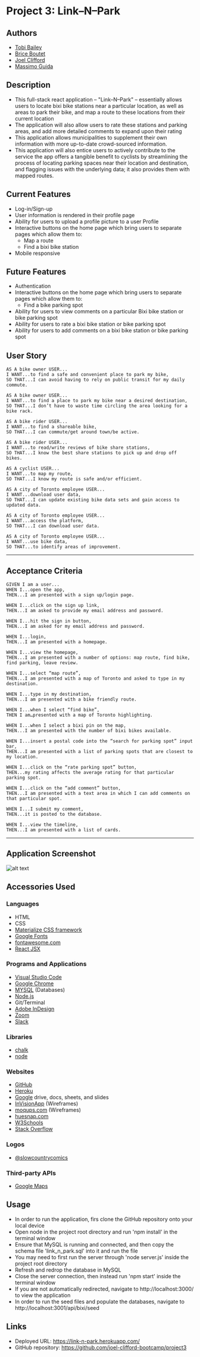 # Project 3: Link–N–Park

## Authors
* [Tobi Bailey](https://github.com/tobi-bailey)
* [Brice Boutet](BBoutet1)
* [Joel Clifford](https://github.com/joel-clifford-bootcamp)
* [Massimo Guida](https://github.com/MG-cpu90)

## Description
* This full-stack react application – "Link–N–Park" – essentially allows users to locate bixi bike stations near a particular location, as well as areas to park their bike, and map a route to these locations from their current location
* The application will also allow users to rate these stations and parking areas, and add more detailed comments to expand upon their rating
* This application allows municipalities to supplement their own information with more up-to-date crowd-sourced information.
* This application will also entice users to actively contribute to the service the app offers a tangible benefit to cyclists by streamlining the process of locating parking spaces near their location and destination, and flagging issues with the underlying data; it also provides them with mapped routes.

## Current Features
* Log-in/Sign-up
* User information is rendered in their profile page
* Ability for users to upload a profile picture to a user Profile
* Interactive buttons on the home page which bring users to separate pages which allow them to:
    * Map a route
    * Find a bixi bike station
* Mobile responsive

## Future Features
* Authentication
* Interactive buttons on the home page which bring users to separate pages which allow them to:
    * Find a bike parking spot
* Ability for users to view comments on a particular Bixi bike station or bike parking spot
* Ability for users to rate a bixi bike station or bike parking spot
* Ability for users to add comments on a bixi bike station or bike parking spot

## User Story
```
AS A bike owner USER...
I WANT...to find a safe and convenient place to park my bike,
SO THAT...I can avoid having to rely on public transit for my daily commute.

AS A bike owner USER...
I WANT...to find a place to park my bike near a desired destination,
SO THAT...I don’t have to waste time circling the area looking for a bike rack.

AS A bike rider USER...
I WANT...to find a shareable bike,
SO THAT...I can commute/get around town/be active.

AS A bike rider USER... 
I WANT...to read/write reviews of bike share stations,
SO THAT...I know the best share stations to pick up and drop off bikes.

AS A cyclist USER...
I WANT...to map my route,
SO THAT...I know my route is safe and/or efficient. 

AS A city of Toronto employee USER...
I WANT...download user data,
SO THAT...I can update existing bike data sets and gain access to updated data. 

AS A city of Toronto employee USER...
I WANT...access the platform,
SO THAT...I can download user data.

AS A city of Toronto employee USER...
I WANT...use bike data,
SO THAT...to identify areas of improvement.

```
- - -

## Acceptance Criteria
```
GIVEN I am a user...
WHEN I...open the app,
THEN...I am presented with a sign up/login page.

WHEN I...click on the sign up link,
THEN...I am asked to provide my email address and password.

WHEN I...hit the sign in button,
THEN...I am asked for my email address and password.

WHEN I...login,
THEN...I am presented with a homepage.

WHEN I...view the homepage,
THEN...I am presented with a number of options: map route, find bike, find parking, leave review.

WHEN I...select “map route”,
THEN...I am presented with a map of Toronto and asked to type in my destination.

WHEN I...type in my destination,
THEN...I am presented with a bike friendly route.

WHEN I...when I select “find bike”,
THEN I am…presented with a map of Toronto highlighting. 

WHEN I...when I select a bixi pin on the map,
THEN...I am presented with the number of bixi bikes available.

WHEN I...insert a postal code into the “search for parking spot” input bar,
THEN...I am presented with a list of parking spots that are closest to my location.

WHEN I...click on the “rate parking spot” button,
THEN...my rating affects the average rating for that particular parking spot.

WHEN I...click on the “add comment” button,
THEN...I am presented with a text area in which I can add comments on that particular spot.

WHEN I...I submit my comment,
THEN...it is posted to the database.

WHEN I...view the timeline,
THEN...I am presented with a list of cards.

```
- - -

## Application Screenshot
![alt text](./client/public/img/project3-ssh.png "Project 3 Screen Shot Link-N-Park")

## Accessories Used
### Languages
* HTML
* CSS
* [Materialize CSS framework](https://materializecss.com/)
* [Google Fonts](https://fonts.google.com/)
* [fontawesome.com](https://fontawesome.com/)
* [React JSX](https://reactjs.org/)

### Programs and Applications
* [Visual Studio Code](https://code.visualstudio.com/)
* [Google Chrome](http://www.google.com/chrome)
* [MYSQL](https://www.mysql.com/) (Databases)
* [Node.js](https://nodejs.org/en/)
* Git/Terminal
* [Adobe InDesign](https://www.adobe.com/products/indesign.html)
* [Zoom](http://www.zoom.us/)
* [Slack](https://slack.com/intl/en-ca/)

### Libraries
* [chalk](https://www.npmjs.com/package/chalk)
* [node](https://www.npmjs.com/package/node-cron)

### Websites
* [GitHub](https://github.com/)
* [Heroku](https://www.heroku.com/)
* [Google](https://www.google.com) drive, docs, sheets, and slides
* [InVisionApp](https://www.invisionapp.com/) (Wireframes)
* [moqups.com](https://moqups.com/) (Wireframes)
* [huesnap.com](https://www.huesnap.com/mypalette/-MAHkX3lVdy2TLIg7jFD)
* [W3Schools](https://www.w3schools.com/)
* [Stack Overflow](https://stackoverflow.com/)

### Logos
* [@slowcountrycomics](https://www.instagram.com/slowcountrycomics/?hl=en)

### Third-party APIs 
* [Google Maps](https://developers.google.com/maps/documentation/javascript/tutorial)

## Usage
* In order to run the application, firs clone the GitHub repository onto your local device
* Open node in the project root directory and run 'npm install' in the terminal window
* Ensure that MySQL is running and connected, and then copy the schema file 'link_n_park.sql' into it and run the file
* You may need to first run the server through 'node server.js' inside the project root directory
* Refresh and redrop the database in MySQL
* Close the server connection, then instead run 'npm start' inside the terminal window
* If you are not automatically redirected, navigate to http://localhost:3000/ to view the application
* In order to run the seed files and populate the databases, navigate to http://localhost:3001/api/bixi/seed

## Links
* Deployed URL: https://link-n-park.herokuapp.com/
* GitHub repository: https://github.com/joel-clifford-bootcamp/project3
